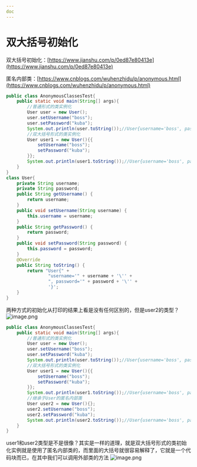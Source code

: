 ```yaml
---
doc
---
```


# 双大括号初始化

双大括号初始化：[https://www.jianshu.com/p/0ed87e80413e](https://www.jianshu.com/p/0ed87e80413e)

匿名内部类：[https://www.cnblogs.com/wuhenzhidu/p/anonymous.html](https://www.cnblogs.com/wuhenzhidu/p/anonymous.html)

```java
public class AnonymousClassesTest{
	public static void main(String[] args){
        //普通形式的类实例化
    	User user = new User();
        user.setUsername("boss");
        user.setPassword("kuba");
        System.out.println(user.toString());//User{username='boss', password='kuba'}
        //双大括号形式的类实例化
        User user1 = new User(){{
            setUsername("boss");
            setPassword("kuba");
        }};
        System.out.println(user1.toString());//User{username='boss', password='kuba'}
    }
}
class User{
	private String username;
    private String password;
    public String getUsername() {
        return username;
    }
    public void setUsername(String username) {
        this.username = username;
    }
    public String getPassword() {
        return password;
    }
    public void setPassword(String password) {
        this.password = password;
    }
    @Override
    public String toString() {
        return "User{" +
                "username='" + username + '\'' +
                ", password='" + password + '\'' +
                '}';
    }
}
```

两种方式的初始化从打印的结果上看是没有任何区别的，但是user2的类型？
![image.png](/java/double-brace-init-1.png)

```java
public class AnonymousClassesTest{
	public static void main(String[] args){
        //普通形式的类实例化
    	User user = new User();
        user.setUsername("boss");
        user.setPassword("kuba");
        System.out.println(user.toString());//User{username='boss', password='kuba'}
        //双大括号形式的类实例化
        User user1 = new User(){{
            setUsername("boss");
            setPassword("kuba");
        }};
        System.out.println(user1.toString());//User{username='boss', password='kuba'}
        //继承于User的匿名内部类
        User user2 = new User(){};
        user2.setUsername("boss");
        user2.setPassword("kuba");
        System.out.println(user2.toString());//User{username='boss', password='kuba'}
    }
}
```

user1和user2类型是不是很像？其实是一样的道理，就是双大括号形式的类初始化实例就是使用了匿名内部类的，而里面的大括号就很容易解释了，它就是一个代码块而已，在其中我们可以调用外部类的方法
![image.png](/java/double-brace-init-2.png)

